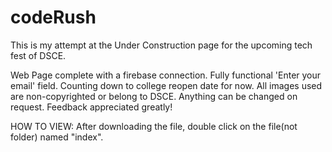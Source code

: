 # codeRush
This is my attempt at the Under Construction page for the upcoming tech fest of DSCE.

Web Page complete with a firebase connection. Fully functional 'Enter your email' field. Counting down to college reopen date for now.
All images used are non-copyrighted or belong to DSCE.
Anything can be changed on request. Feedback appreciated greatly!

HOW TO VIEW:
After downloading the file, double click on the file(not folder) named "index".

